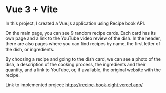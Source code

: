 # Vue 3 + Vite

In this project, I created a Vue.js application using Recipe book API. 

On the main page, you can see 9 random recipe cards. Each card has its own page and a link to the YouTube video review of the dish. In the header, there are also pages where you can find recipes by name, the first letter of the dish, or ingredients.

By choosing a recipe and going to the dish card, we can see a photo of the dish, a description of the cooking process, the ingredients and their quantity, and a link to YouTube, or, if available, the original website with the recipe.

Link to implemented project: https://recipe-book-eight.vercel.app/
